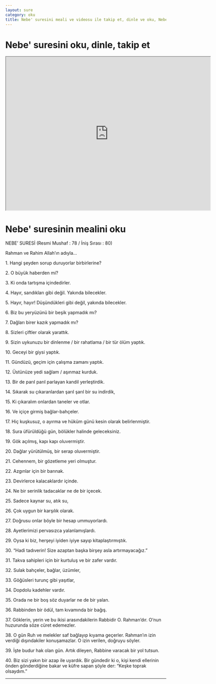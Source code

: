 ```yaml
---
layout: sure
category: oku
title: Nebe' suresini meali ve videosu ile takip et, dinle ve oku, Nebe' dinle, Nebe' meali.
---
```


<div class="container">
  <div class="row">
    <div class="col-lg-12">
      <h1>Nebe' suresini oku, dinle, takip et</h1>
      <div class="div-youtube-embed">
        <iframe width="640" height="480" src="https://www.youtube.com/embed/http://">frameborder="0" allowfullscreen></iframe>
      </div>
    </div>
  </div>

  <div class="row">
    <div class="col-lg-12">
      <h1>Nebe' suresinin mealini oku</h1>
      <div><p></p><p></p><p>NEBE’ SURESİ (Resmi Mushaf : 78 / İniş Sırası : 80)</p><p>Rahman ve Rahim Allah’ın adıyla…</p><p></p><p></p><p>1. Hangi şeyden sorup duruyorlar birbirlerine?</p><p></p><p></p><p>2. O büyük haberden mi?</p><p></p><p></p><p>3. Ki onda tartışma içindedirler.</p><p></p><p></p><p>4. Hayır, sandıkları gibi değil. Yakında bilecekler.</p><p></p><p></p><p>5. Hayır, hayır! Düşündükleri gibi değil, yakında bilecekler.</p><p></p><p></p><p>6. Biz bu yeryüzünü bir beşik yapmadık mı?</p><p></p><p></p><p>7. Dağları birer kazık yapmadık mı?</p><p></p><p></p><p>8. Sizleri çiftler olarak yarattık.</p><p></p><p></p><p>9. Sizin uykunuzu bir dinlenme / bir rahatlama / bir tür ölüm yaptık.</p><p></p><p></p><p>10. Geceyi bir giysi yaptık.</p><p></p><p></p><p>11. Gündüzü, geçim için çalışma zamanı yaptık.</p><p></p><p></p><p>12. Üstünüze yedi sağlam / aşınmaz kurduk.</p><p></p><p></p><p>13. Bir de parıl parıl parlayan kandil yerleştirdik.</p><p></p><p></p><p>14. Sıkarak su çıkaranlardan şarıl şarıl bir su indirdik,</p><p></p><p></p><p>15. Ki çıkaralım onlardan taneler ve otlar.</p><p></p><p></p><p>16. Ve içiçe girmiş bağlar-bahçeler.</p><p></p><p></p><p>17. Hiç kuşkusuz, o ayırma ve hüküm günü kesin olarak belirlenmiştir.</p><p></p><p></p><p>18. Sura üfürüldüğü gün, bölükler halinde geleceksiniz.</p><p></p><p></p><p>19. Gök açılmış, kapı kapı oluvermiştir.</p><p></p><p></p><p>20. Dağlar yürütülmüş, bir serap oluvermiştir.</p><p></p><p></p><p>21. Cehennem, bir gözetleme yeri olmuştur.</p><p></p><p></p><p>22. Azgınlar için bir barınak.</p><p></p><p></p><p>23. Devirlerce kalacaklardır içinde.</p><p></p><p></p><p>24. Ne bir serinlik tadacaklar ne de bir içecek.</p><p></p><p></p><p>25. Sadece kaynar su, atık su,</p><p></p><p></p><p>26. Çok uygun bir karşılık olarak.</p><p></p><p></p><p>27. Doğrusu onlar böyle bir hesap ummuyorlardı.</p><p></p><p></p><p>28. Ayetlerimizi pervasızca yalanlamışlardı.</p><p></p><p></p><p>29. Oysa ki biz, herşeyi iyiden iyiye sayıp kitaplaştırmıştık.</p><p></p><p></p><p>30. “Hadi tadıverin! Size azaptan başka birşey asla artırmayacağız.”</p><p></p><p></p><p>31. Takva sahipleri için bir kurtuluş ve bir zafer vardır.</p><p></p><p></p><p>32. Sulak bahçeler, bağlar, üzümler,</p><p></p><p></p><p>33. Göğüsleri turunç gibi yaşıtlar,</p><p></p><p></p><p>34. Dopdolu kadehler vardır.</p><p></p><p></p><p>35. Orada ne bir boş söz duyarlar ne de bir yalan.</p><p></p><p></p><p>36. Rabbinden bir ödül, tam kıvamında bir bağış.</p><p></p><p></p><p>37. Göklerin, yerin ve bu ikisi arasındakilerin Rabbidir O. Rahman’dır. O’nun huzurunda söze cüret edemezler.</p><p></p><p></p><p>38. O gün Ruh ve melekler saf bağlayıp kıyama geçerler. Rahman’ın izin verdiği dışındakiler konuşamazlar. O izin verilen, doğruyu söyler.</p><p></p><p></p><p>39. İşte budur hak olan gün. Artık dileyen, Rabbine varacak bir yol tutsun.</p><p></p><p></p><p>40. Biz sizi yakın bir azap ile uyardık. Bir gündedir ki o, kişi kendi ellerinin önden gönderdiğine bakar ve küfre sapan şöyle der: “Keşke toprak olsaydım.”</p><p>  </p><p></p><p>  </p><p></p><p>  </p><p></p><p></p><p></p></div>
    </div>
  </div>
</div>
<hr />